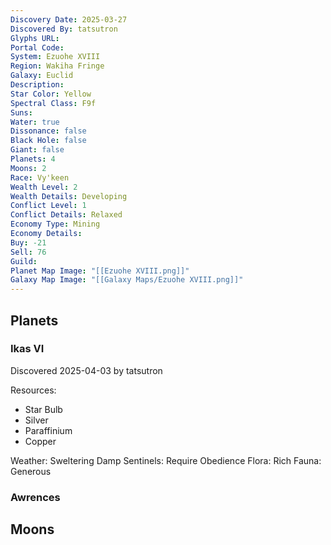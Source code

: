 ```yaml
---
Discovery Date: 2025-03-27
Discovered By: tatsutron
Glyphs URL:
Portal Code:
System: Ezuohe XVIII
Region: Wakiha Fringe
Galaxy: Euclid
Description:
Star Color: Yellow
Spectral Class: F9f
Suns:
Water: true
Dissonance: false
Black Hole: false
Giant: false
Planets: 4
Moons: 2
Race: Vy'keen
Wealth Level: 2
Wealth Details: Developing
Conflict Level: 1
Conflict Details: Relaxed
Economy Type: Mining
Economy Details:
Buy: -21
Sell: 76
Guild:
Planet Map Image: "[[Ezuohe XVIII.png]]"
Galaxy Map Image: "[[Galaxy Maps/Ezuohe XVIII.png]]"
---
```


## Planets

### Ikas VI
Discovered 2025-04-03 by tatsutron

Resources:
- Star Bulb
- Silver
- Paraffinium
- Copper

Weather: Sweltering Damp
Sentinels: Require Obedience
Flora: Rich
Fauna: Generous

### Awrences

## Moons